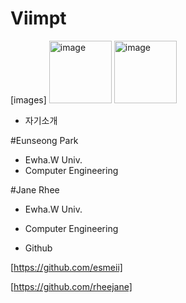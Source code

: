 # Viimpt

[images]
<img width="100" alt="image" src="https://user-images.githubusercontent.com/96706954/168216658-b73bca2b-9831-4808-82c8-99e6c127c34d.png">
<img width="100" alt="image" src="https://user-images.githubusercontent.com/101385462/168222346-e99eb141-e4c3-45f8-9ae6-54f32af6375c.jpg">


- 자기소개

#Eunseong Park
- Ewha.W Univ.
- Computer Engineering 

#Jane Rhee
- Ewha.W Univ.
- Computer Engineering


- Github

[https://github.com/esmeii]

[https://github.com/rheejane]

